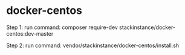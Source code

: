 # docker-centos
Step 1: run command: composer require-dev stackinstance/docker-centos:dev-master

Step 2: run command: vendor/stackinstance/docker-centos/install.sh
